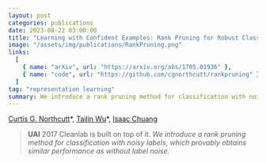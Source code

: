 ```yaml
---
layout: post
categories: publications
date: 2023-08-22 03:00:00
title: "Learning with Confident Examples: Rank Pruning for Robust Classification with Noisy Labels"
image: "/assets/img/publications/RankPruning.png"
links:
  [
    { name: "arXiv", url: "https://arxiv.org/abs/1705.01936" },
    { name: "code", url: "https://github.com/cgnorthcutt/rankpruning" },
  ]
tag: "representation learning"
summary: We introduce a rank pruning method for classification with noisy labels, which provably obtains similar performance as without label noise.
---
```


[Curtis G. Northcutt](https://www.curtisnorthcutt.com/)\*, [Tailin Wu](https://tailin.org/)\*, [Isaac Chuang](https://feynman.mit.edu/ike/homepage/index.html)

> **UAI** 2017
> Cleanlab is built on top of it.
> _We introduce a rank pruning method for classification with noisy labels, which provably obtains similar performance as without label noise._

